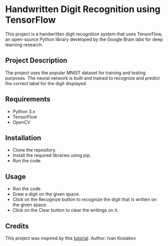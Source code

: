 # Handwritten Digit Recognition using TensorFlow
This project is a handwritten digit recognition system that uses TensorFlow, an open-source Python library developed by the Google Brain labs for deep learning research.

## Project Description
The project uses the popular MNIST dataset for training and testing purposes. The neural network is built and trained to recognize and predict the correct label for the digit displayed.

## Requirements
- Python 3.x
- TensorFlow
- OpenCV
## Installation
- Clone the repository.
- Install the required libraries using pip.
- Run the code.
## Usage
- Run the code.
- Draw a digit on the given space.
- Click on the Recognize button to recognize the digit that is written on the given space.
- Click on the Clear button to clear the writings on it.

## Credits
This project was inspired by this [tutorial](https://www.digitalocean.com/community/tutorials/how-to-build-a-neural-network-to-recognize-handwritten-digits-with-tensorflow).
Author: Ivan Kosiakov
